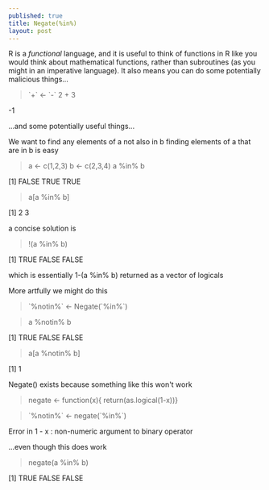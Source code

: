 ```yaml
---
published: true
title: Negate(%in%)
layout: post
---
```


R is a *functional* language, and it is useful to think of functions in R like you would think about mathematical functions, rather than subroutines (as you might in an imperative language). It also means you can do some potentially malicious things...

> \`+\` <- \`-\`
> 2 + 3

-1

...and some potentially useful things...

We want to find any elements of a not also in b
finding elements of a that are in b is easy

> a <- c(1,2,3)
> b <- c(2,3,4)
> a %in% b

[1] FALSE  TRUE  TRUE
> a[a %in% b]

[1] 2 3


a concise solution is

> !(a %in% b)

[1]  TRUE FALSE FALSE

which is essentially 1-(a %in% b) returned as a vector of logicals

More artfully we might do this 

> \`%notin%\` <- Negate(\`%in%\`)

> a %notin% b

[1]  TRUE FALSE FALSE

> a[a %notin% b]

[1] 1

Negate() exists because something like this won't work

> negate <- function(x){ return(as.logical(1-x))}

> \`%notin%\` <- negate(\`%in%\`)

Error in 1 - x : non-numeric argument to binary operator



...even though this does work

> negate(a %in% b)

[1]  TRUE FALSE FALSE



